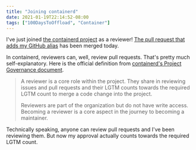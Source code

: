 ```yaml
---
title: "Joining containerd"
date: 2021-01-19T22:14:52-08:00
tags: ["100DaysToOffload", "Container"]
---
```

I've just joined [the containerd project](https://github.com/containerd/) as a reviewer! [The pull request that adds my GitHub alias](https://github.com/containerd/project/pull/62) has been merged today.

In containerd, reviewers can, well, review pull requests. That's pretty much self-explanatory. Here is the official definition from [containerd's Project Governance document](https://github.com/containerd/project/blob/master/GOVERNANCE.md).

> A reviewer is a core role within the project. They share in reviewing issues and pull requests and their LGTM counts towards the required LGTM count to merge a code change into the project.
>
> Reviewers are part of the organization but do not have write access. Becoming a reviewer is a core aspect in the journey to becoming a maintainer.

Technically speaking, anyone can review pull requests and I've been reviewing them. But now my approval actually counts towards the required LGTM count.

